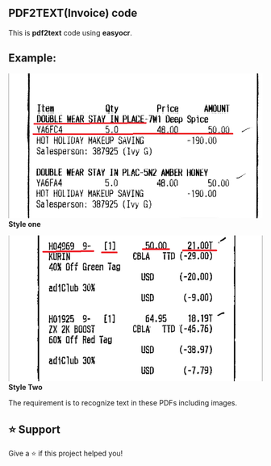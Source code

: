 PDF2TEXT(Invoice) code
-----------------

This is <b>pdf2text</b> code using <b>easyocr</b>.

Example:
--------------------
<img src = "./style1.png">\
<b>Style one</b>


<img src = "./style2.png">\
<b>Style Two</b>


The requirement is to recognize text in these PDFs including images.

⭐️ Support
------------------
Give a ⭐️ if this project helped you!
